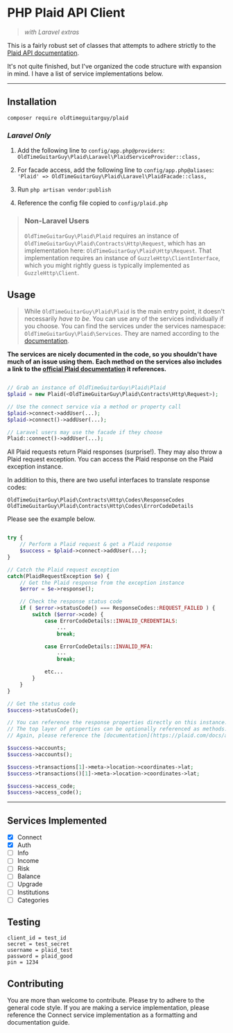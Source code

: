 PHP Plaid API Client
=====================
> _with Laravel extras_

This is a fairly robust set of classes that attempts
to adhere strictly to the [Plaid API documentation](https://plaid.com/docs/api).

It's not quite finished, but I've organized the code structure
with expansion in mind. I have a list of service implementations below.

-------------------------

Installation
-------------

`composer require oldtimeguitarguy/plaid`

### _Laravel Only_

1. Add the following line to `config/app.php@providers`: `OldTimeGuitarGuy\Plaid\Laravel\PlaidServiceProvider::class,`

2. For facade access, add the following line to `config/app.php@aliases`: `'Plaid' => OldTimeGuitarGuy\Plaid\Laravel\PlaidFacade::class,`

3. Run `php artisan vendor:publish`

4. Reference the config file copied to `config/plaid.php`

> ### Non-Laravel Users
>
> `OldTimeGuitarGuy\Plaid\Plaid` requires an instance of `OldTimeGuitarGuy\Plaid\Contracts\Http\Request`,
> which has an implementation here: `OldTimeGuitarGuy\Plaid\Http\Request`.
> That implementation requires an instance of `GuzzleHttp\ClientInterface`,
> which you might rightly guess is typically implemented as `GuzzleHttp\Client`.

Usage
-----

> While `OldTimeGuitarGuy\Plaid\Plaid` is the main entry point, it doesn't necessarily _have to be_.
> You can use any of the services individually if you choose.
> You can find the services under the services namespace: `OldTimeGuitarGuy\Plaid\Services`.
> They are named according to the [documentation](https://plaid.com/docs/api).

**The services are nicely documented in the code, so you shouldn't have much of an issue using them.**
**Each method on the services also includes a link to the [official Plaid documentation](https://plaid.com/docs/api) it references.**

```php

// Grab an instance of OldTimeGuitarGuy\Plaid\Plaid
$plaid = new Plaid(<OldTimeGuitarGuy\Plaid\Contracts\Http\Request>);

// Use the connect service via a method or property call
$plaid->connect->addUser(...);
$plaid->connect()->addUser(...);

// Laravel users may use the facade if they choose
Plaid::connect()->addUser(...);

```

All Plaid requests return Plaid responses (surprise!).
They may also throw a Plaid request exception.
You can access the Plaid response on the Plaid exception instance.

In addition to this, there are two useful interfaces to translate response codes:

`OldTimeGuitarGuy\Plaid\Contracts\Http\Codes\ResponseCodes`
`OldTimeGuitarGuy\Plaid\Contracts\Http\Codes\ErrorCodeDetails`

Please see the example below.

```php

try {
    // Perform a Plaid request & get a Plaid response
    $success = $plaid->connect->addUser(...);
}

// Catch the Plaid request exception
catch(PlaidRequestException $e) {
    // Get the Plaid response from the exception instance
    $error = $e->response();

    // Check the response status code
    if ( $error->statusCode() === ResponseCodes::REQUEST_FAILED ) {
        switch ($error->code) {
            case ErrorCodeDetails::INVALID_CREDENTIALS:
                ...
                break;

            case ErrorCodeDetails::INVALID_MFA:
                ...
                break;

            etc...
        }
    }
}

// Get the status code
$success->statusCode();

// You can reference the response properties directly on this instance.
// The top layer of properties can be optionally referenced as methods.
// Again, please reference the [documentation](https://plaid.com/docs/api) for more information.

$success->accounts;
$success->accounts();

$success->transactions[1]->meta->location->coordinates->lat;
$success->transactions()[1]->meta->location->coordinates->lat;

$success->access_code;
$success->access_code();

```

-------------------------

Services Implemented
---------------------

- [x] Connect
- [x] Auth
- [ ] Info
- [ ] Income
- [ ] Risk
- [ ] Balance
- [ ] Upgrade
- [ ] Institutions
- [ ] Categories

Testing
--------
```
client_id = test_id
secret = test_secret
username = plaid_test
password = plaid_good
pin = 1234
```

Contributing
-------------

You are more than welcome to contribute. Please try to adhere to the general code style.
If you are making a service implementation, please reference the Connect service implementation
as a formatting and documentation guide.

